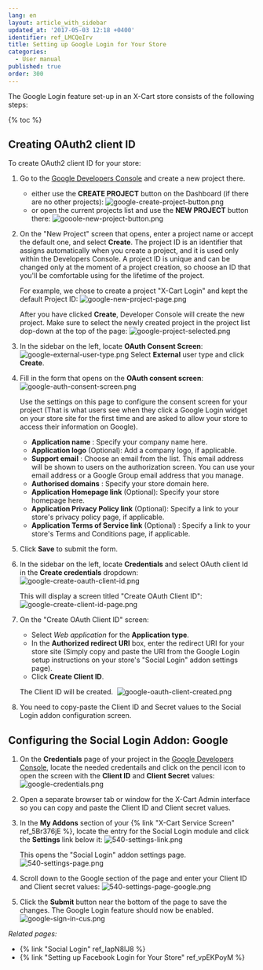 ```yaml
---
lang: en
layout: article_with_sidebar
updated_at: '2017-05-03 12:18 +0400'
identifier: ref_LMCQeIrv
title: Setting up Google Login for Your Store
categories:
  - User manual
published: true
order: 300
---
```


The Google Login feature set-up in an X-Cart store consists of the following steps:

{% toc %}

## Creating OAuth2 client ID 

To create OAuth2 client ID for your store:

1.  Go to the [Google Developers Console](https://console.developers.google.com) and create a new project there.
    * either use the **CREATE PROJECT** button on the Dashboard (if there are no other projects):
      ![google-create-project-button.png]({{site.baseurl}}/attachments/ref_LMCQeIrv/google-create-project-button.png)
    * or open the current projects list and use the **NEW PROJECT** button there:
      ![gooole-new-project-button.png]({{site.baseurl}}/attachments/ref_LMCQeIrv/gooole-new-project-button.png)

2.  On the "New Project" screen that opens, enter a project name or accept the default one, and select **Create**. The project ID is an identifier that assigns automatically when you create a project, and it is used only within the Developers Console. A project ID is unique and can be changed only at the moment of a project creation, so choose an ID that you'll be comfortable using for the lifetime of the project.

    For example, we chose to create a project "X-Cart Login" and kept the default Project ID:
   	![google-new-project-page.png]({{site.baseurl}}/attachments/ref_LMCQeIrv/google-new-project-page.png)

    After you have clicked **Create**, Developer Console will create the new project. Make sure to select the newly created project in the project list dop-down at the top of the page:
    ![google-project-selected.png]({{site.baseurl}}/attachments/ref_LMCQeIrv/google-project-selected.png)
    
3.  In the sidebar on the left, locate **OAuth Consent Screen**:
    ![google-external-user-type.png]({{site.baseurl}}/attachments/ref_LMCQeIrv/google-external-user-type.png)
    Select **External** user type and click **Create**.
    
5.	Fill in the form that opens on the **OAuth consent screen**:
	![google-auth-consent-screen.png]({{site.baseurl}}/attachments/ref_LMCQeIrv/google-auth-consent-screen.png)

    Use the settings on this page to configure the consent screen for your project (That is what users see when they click a Google Login widget on your store site for the first time and are asked to allow your store to access their information on Google). 
    
    * **Application name** : Specify your company name here.
    * **Application logo** (Optional): Add a company logo, if applicable.
    * **Support email** : Choose an email from the list. This email address will be shown to users on the authorization screen. You can use your email address or a Google Group email address that you manage.
    * **Authorised domains** : Specify your store domain here.
    * **Application Homepage link** (Optional): Specify your store homepage here.
    * **Application Privacy Policy link** (Optional): Specify a link to your store's privacy policy page, if applicable.
    * **Application Terms of Service link** (Optional) : Specify a link to your store's Terms and Conditions page, if applicable.
    
6. Click **Save** to submit the form.

7.  In the sidebar on the left, locate **Credentials** and select OAuth client Id in the **Create credentials** dropdown:
    ![google-create-oauth-client-id.png]({{site.baseurl}}/attachments/ref_LMCQeIrv/google-create-oauth-client-id.png)

    This will display a screen titled "Create OAuth Client ID":
    ![google-create-client-id-page.png]({{site.baseurl}}/attachments/ref_LMCQeIrv/google-create-client-id-page.png)

8.  On the "Create OAuth Client ID" screen:

    * Select _Web application_ for the **Application type**.
    * In the **Authorized redirect URI** box, enter the redirect URI for your store site (Simply copy and paste the URI from the Google Login setup instructions on your store's "Social Login" addon settings page).
    * Click **Create Client ID**.

    The Client ID will be created. 
    ![google-oauth-client-created.png]({{site.baseurl}}/attachments/ref_LMCQeIrv/google-oauth-client-created.png)
    
9.	You need to copy-paste the Client ID and Secret values to the Social Login addon configuration screen.

## Configuring the Social Login Addon: Google

1.  On the **Credentials** page of your project in the [Google Developers Console](https://console.developers.google.com/), locate the needed credentails and click on the pencil icon to open the screen with the **Client ID** and **Client Secret** values:
	![google-credentials.png]({{site.baseurl}}/attachments/ref_LMCQeIrv/google-credentials.png)

2.  Open a separate browser tab or window for the X-Cart Admin interface so you can copy and paste the Client ID and Client secret values.

3.  In the **My Addons** section of your {% link "X-Cart Service Screen" ref_5Br376jE %}, locate the entry for the Social Login module and click the **Settings** link below it:
    ![540-settings-link.png]({{site.baseurl}}/attachments/ref_LMCQeIrv/540-settings-link.png)


    This opens the "Social Login" addon settings page.
    ![540-settings-page.png]({{site.baseurl}}/attachments/ref_LMCQeIrv/540-settings-page.png)

4.  Scroll down to the Google section of the page and enter your Client ID and Client secret values:
    ![540-settings-page-google.png]({{site.baseurl}}/attachments/ref_LMCQeIrv/540-settings-page-google.png)

5.  Click the **Submit** button near the bottom of the page to save the changes.
    The Google Login feature should now be enabled.
    ![google-sign-in-cus.png]({{site.baseurl}}/attachments/ref_LMCQeIrv/google-sign-in-cus.png)


_Related pages:_

*   {% link "Social Login" ref_IapN8lJ8 %}
*   {% link "Setting up Facebook Login for Your Store" ref_vpEKPoyM %}
